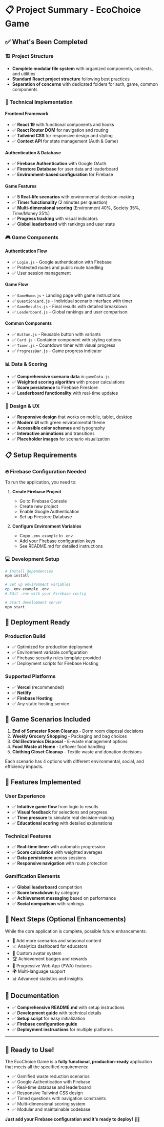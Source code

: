 # 📋 Project Summary - EcoChoice Game

## ✅ What's Been Completed

### 🏗️ Project Structure
- **Complete modular file system** with organized components, contexts, and utilities
- **Standard React project structure** following best practices
- **Separation of concerns** with dedicated folders for auth, game, common components

### 🔧 Technical Implementation

#### Frontend Framework
- ✅ **React 19** with functional components and hooks
- ✅ **React Router DOM** for navigation and routing
- ✅ **Tailwind CSS** for responsive design and styling
- ✅ **Context API** for state management (Auth & Game)

#### Authentication & Database
- ✅ **Firebase Authentication** with Google OAuth
- ✅ **Firestore Database** for user data and leaderboard
- ✅ **Environment-based configuration** for Firebase

#### Game Features
- ✅ **5 Real-life scenarios** with environmental decision-making
- ✅ **Timer functionality** (2 minutes per question)
- ✅ **Multi-dimensional scoring** (Environment 40%, Society 35%, Time/Money 25%)
- ✅ **Progress tracking** with visual indicators
- ✅ **Global leaderboard** with rankings and user stats

### 🎮 Game Components

#### Authentication Flow
- ✅ `Login.js` - Google authentication with Firebase
- ✅ Protected routes and public route handling
- ✅ User session management

#### Game Flow
- ✅ `GameHome.js` - Landing page with game instructions
- ✅ `QuestionCard.js` - Individual scenario interface with timer
- ✅ `GameResults.js` - Final results with detailed breakdown
- ✅ `Leaderboard.js` - Global rankings and user comparison

#### Common Components
- ✅ `Button.js` - Reusable button with variants
- ✅ `Card.js` - Container component with styling options
- ✅ `Timer.js` - Countdown timer with visual progress
- ✅ `ProgressBar.js` - Game progress indicator

### 📊 Data & Scoring
- ✅ **Comprehensive scenario data** in `gameData.js`
- ✅ **Weighted scoring algorithm** with proper calculations
- ✅ **Score persistence** to Firebase Firestore
- ✅ **Leaderboard functionality** with real-time updates

### 🎨 Design & UX
- ✅ **Responsive design** that works on mobile, tablet, desktop
- ✅ **Modern UI** with green environmental theme
- ✅ **Accessible color schemes** and typography
- ✅ **Interactive animations** and transitions
- ✅ **Placeholder images** for scenario visualization

## 📋 Setup Requirements

### 🔥 Firebase Configuration Needed
To run the application, you need to:

1. **Create Firebase Project**
   - Go to Firebase Console
   - Create new project
   - Enable Google Authentication
   - Set up Firestore Database

2. **Configure Environment Variables**
   - Copy `.env.example` to `.env`
   - Add your Firebase configuration keys
   - See README.md for detailed instructions

### 💻 Development Setup
```bash
# Install dependencies
npm install

# Set up environment variables
cp .env.example .env
# Edit .env with your Firebase config

# Start development server
npm start
```

## 🚀 Deployment Ready

### Production Build
- ✅ Optimized for production deployment
- ✅ Environment variable configuration
- ✅ Firebase security rules template provided
- ✅ Deployment scripts for Firebase Hosting

### Supported Platforms
- ✅ **Vercel** (recommended)
- ✅ **Netlify**
- ✅ **Firebase Hosting**
- ✅ Any static hosting service

## 🎯 Game Scenarios Included

1. **End of Semester Room Cleanup** - Dorm room disposal decisions
2. **Weekly Grocery Shopping** - Packaging and bag choices
3. **Old Electronics Disposal** - E-waste management options
4. **Food Waste at Home** - Leftover food handling
5. **Clothing Closet Cleanup** - Textile waste and donation decisions

Each scenario has 4 options with different environmental, social, and efficiency impacts.

## 📱 Features Implemented

### User Experience
- ✅ **Intuitive game flow** from login to results
- ✅ **Visual feedback** for selections and progress
- ✅ **Time pressure** to simulate real decision-making
- ✅ **Educational scoring** with detailed explanations

### Technical Features
- ✅ **Real-time timer** with automatic progression
- ✅ **Score calculation** with weighted averages
- ✅ **Data persistence** across sessions
- ✅ **Responsive navigation** with route protection

### Gamification Elements
- ✅ **Global leaderboard** competition
- ✅ **Score breakdown** by category
- ✅ **Achievement messaging** based on performance
- ✅ **Social comparison** with rankings

## 🔮 Next Steps (Optional Enhancements)

While the core application is complete, possible future enhancements:

- 🌟 Add more scenarios and seasonal content
- 📈 Analytics dashboard for educators
- 🎨 Custom avatar system
- 🏆 Achievement badges and rewards
- 📱 Progressive Web App (PWA) features
- 🌍 Multi-language support
- 📊 Advanced statistics and insights

## 📖 Documentation

- ✅ **Comprehensive README.md** with setup instructions
- ✅ **Development guide** with technical details
- ✅ **Setup script** for easy initialization
- ✅ **Firebase configuration guide**
- ✅ **Deployment instructions** for multiple platforms

---

## 🎉 Ready to Use!

The EcoChoice Game is a **fully functional, production-ready** application that meets all the specified requirements:

- ✅ Gamified waste reduction scenarios
- ✅ Google Authentication with Firebase
- ✅ Real-time database and leaderboard
- ✅ Responsive Tailwind CSS design
- ✅ Timed questions with navigation constraints
- ✅ Multi-dimensional scoring system
- ✅ Modular and maintainable codebase

**Just add your Firebase configuration and it's ready to deploy!** 🚀🌱